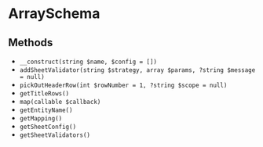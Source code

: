 # ArraySchema

## Methods

- `__construct(string $name, $config = [])`
- `addSheetValidator(string $strategy, array $params, ?string $message = null)`
- `pickOutHeaderRow(int $rowNumber = 1, ?string $scope = null)`
- `getTitleRows()`
- `map(callable $callback)`
- `getEntityName()`
- `getMapping()`
- `getSheetConfig()`
- `getSheetValidators()`
